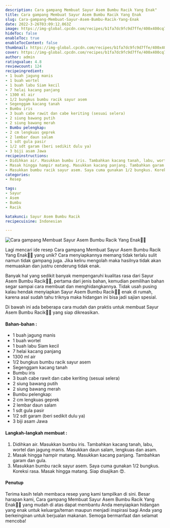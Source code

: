 ```yaml
---
description: Cara gampang Membuat Sayur Asem Bumbu Racik Yang Enak"
title: Cara gampang Membuat Sayur Asem Bumbu Racik Yang Enak
slug: Cara-gampang-Membuat-Sayur-Asem-Bumbu-Racik-Yang-Enak
date: 2022-3-26T03:09:12.063Z
image: https://img-global.cpcdn.com/recipes/b1fa7dc9fc9d7ffe/400x400cq70/photo.jpg
hideToc: false
enableToc: true
enableTocContent: false
thumbnail: https://img-global.cpcdn.com/recipes/b1fa7dc9fc9d7ffe/400x400cq70/photo.jpg
cover: https://img-global.cpcdn.com/recipes/b1fa7dc9fc9d7ffe/400x400cq70/photo.jpg
author: admin
ratingvalue: 4.8
reviewcount: 124
recipeingredient:
- 1 buah jagung manis
- 1 buah wortel
- 1 buah labu Siam kecil
- 7 helai kacang panjang
- 1300 ml air
- 1/2 bungkus bumbu racik sayur asem
- Segenggam kacang tanah
- Bumbu iris
- 3 buah cabe rawit dan cabe keriting (sesuai selera)
- 2 siung bawang putih
- 2 siung bawang merah
- Bumbu pelengkap:
- 2 cm lengkuas geprek
- 2 lembar daun salam
- 1 sdt gula pasir
- 1/2 sdt garam (beri sedikit dulu ya)
- 3 biji asam Jawa
recipeinstructions:
- Didihkan air. Masukkan bumbu iris. Tambahkan kacang tanah, labu, wortel dan jagung manis. Masukkan daun salam, lengkuas dan asam.
- Masak hingga hampir matang. Masukkan kacang panjang. Tambahkan garam dan gula.
- Masukkan bumbu racik sayur asem. Saya cuma gunakan 1/2 bungkus. Koreksi rasa. Masak hingga matang. Siap disajikan 😍.
categories:
- Resep

tags:
- Sayur
- Asem
- Bumbu
- Racik

katakunci: Sayur Asem Bumbu Racik
recipecuisine: Indonesian

---
```


![Cara gampang Membuat Sayur Asem Bumbu Racik Yang Enak👩‍🍳](https://img-global.cpcdn.com/recipes/b1fa7dc9fc9d7ffe/400x400cq70/photo.jpg)

Lagi mencari ide resep Cara gampang Membuat Sayur Asem Bumbu Racik Yang Enak👩‍🍳 yang unik? Cara menyiapkannya memang tidak terlalu sulit namun tidak gampang juga. Jika keliru mengolah maka hasilnya tidak akan memuaskan dan justru cenderung tidak enak.

Banyak hal yang sedikit banyak mempengaruhi kualitas rasa dari Sayur Asem Bumbu Racik👩‍🍳, pertama dari jenis bahan, kemudian pemilihan bahan segar sampai cara membuat dan menghidangkannya. Tidak usah pusing kalau hendak menyiapkan Sayur Asem Bumbu Racik👩‍🍳 enak di rumah, karena asal sudah tahu triknya maka hidangan ini bisa jadi sajian spesial.

Di bawah ini ada beberapa cara mudah dan praktis untuk membuat Sayur Asem Bumbu Racik👩‍🍳 yang siap dikreasikan.

<!--inarticleads1-->

#### Bahan-bahan :

- 1 buah jagung manis
- 1 buah wortel
- 1 buah labu Siam kecil
- 7 helai kacang panjang
- 1300 ml air
- 1/2 bungkus bumbu racik sayur asem
- Segenggam kacang tanah
- Bumbu iris
- 3 buah cabe rawit dan cabe keriting (sesuai selera)
- 2 siung bawang putih
- 2 siung bawang merah
- Bumbu pelengkap:
- 2 cm lengkuas geprek
- 2 lembar daun salam
- 1 sdt gula pasir
- 1/2 sdt garam (beri sedikit dulu ya)
- 3 biji asam Jawa

<!--inarticleads2-->

#### Langkah-langkah membuat :

1. Didihkan air. Masukkan bumbu iris. Tambahkan kacang tanah, labu, wortel dan jagung manis. Masukkan daun salam, lengkuas dan asam.
1. Masak hingga hampir matang. Masukkan kacang panjang. Tambahkan garam dan gula.
1. Masukkan bumbu racik sayur asem. Saya cuma gunakan 1/2 bungkus. Koreksi rasa. Masak hingga matang. Siap disajikan 😍.

#### Penutup

Terima kasih telah membaca resep yang kami tampilkan di sini. Besar harapan kami, Cara gampang Membuat Sayur Asem Bumbu Racik Yang Enak👩‍🍳 yang mudah di atas dapat membantu Anda menyiapkan hidangan yang enak untuk keluarga/teman maupun menjadi inspirasi bagi Anda yang berkeinginan untuk berjualan makanan. Semoga bermanfaat dan selamat mencoba!
